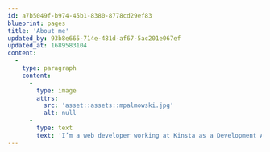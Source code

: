 ```yaml
---
id: a7b5049f-b974-45b1-8380-8778cd29ef83
blueprint: pages
title: 'About me'
updated_by: 93b8e665-714e-481d-af67-5ac201e067ef
updated_at: 1689583104
content:
  -
    type: paragraph
    content:
      -
        type: image
        attrs:
          src: 'asset::assets::mpalmowski.jpg'
          alt: null
      -
        type: text
        text: 'I’m a web developer working at Kinsta as a Development Advocate Analyst. After hours I spend most of my time trying to find interesting guests for the Code and Coffee show or cycling.'
---
```


